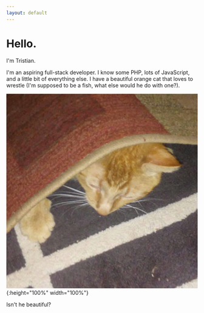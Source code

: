 ```yaml
---
layout: default
---
```


# Hello.

I'm Tristian.

I'm an aspiring full-stack developer. I know some PHP, lots of JavaScript, and a little bit of everything else. I have a beautiful orange cat that loves to wrestle (I'm supposed to be a fish, what else would he do with one?).

![My beautiful orange cat, Marvel](/marvel.jpg){:height="100%" width="100%"}

Isn't he beautiful?

